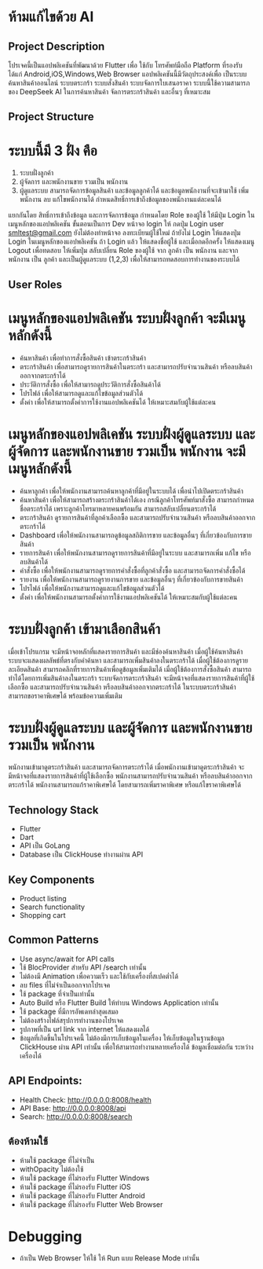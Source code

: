 # ห้ามแก้ไขด้วย AI

## Project Description
โปรเจคนี้เป็นแอปพลิเคชันที่พัฒนาด้วย Flutter เพื่อ ใช้กับ โทรศัพท์มือถือ 
Platform ที่รองรับ ได้แก่ Android,iOS,Windows,Web Browser
แอปพลิเคชันนี้มีวัตถุประสงค์เพื่อ เป็นระบบค้นหาสินค้าออนไลน์ ระบบตระกร้า ระบบสั่งสินค้า ระบบจัดการใบเสนอราคา
ระบบนี้ใช้ความสามารภของ DeepSeek AI ในการค้นหาสินค้า จัดการตระกร้าสินค้า และอื่นๆ ที่เหมาะสม

## Project Structure

# ระบบนี้มี 3 ฝั่ง คือ
1. ระบบฝั่งลูกค้า
2. ผู้จัดการ และพนักงานขาย รวมเป็น พนักงาน
3. ผู้ดูแลระบบ สามารถจัดการข้อมูลสินค้า และข้อมูลลูกค้าได้ และข้อมูลพนักงานที่จะเข้ามาใช้ เพิ่มพนักงาน ลบ แก้ไขพนักงานได้ กำหนดสิทธิ์การเข้าถึงข้อมูลของพนักงานแต่ละคนได้

แยกกันโดย สิทธิ์การเข้าถึงข้อมูล และการจัดการข้อมูล กำหนดโดย Role ของผู้ใช้ 
ให้มีปุ่ม Login ในเมนูหลักของแอปพลิเคชัน 
ขั้นตอนเป็นการ Dev หน้าจอ login ให้ กดปุ่ม Login user smltest@gmail.com 
ยังไม่ต้องทำหน้าจอ ลงทะเบียนผู้ใช้ใหม่
ถ้ายังไม่ Login ให้แสดงปุ่ม Login ในเมนูหลักของแอปพลิเคชัน ถ้า Login แล้ว ให้แสดงชื่อผู้ใช้ และเมื่อกดอีกครั้ง ให้แสดงเมนู Logout
เพื่อทดสอบ ให้เพิ่มปุ่ม สลับเปลี่ยน Role ของผู้ใช้ จาก ลูกค้า เป็น พนักงาน และจาก พนักงาน เป็น ลูกค้า และเป็นผู้ดูแลระบบ (1,2,3) เพื่อให้สามารถทดสอบการทำงานของระบบได้

## User Roles

# เมนูหลักของแอปพลิเคชัน ระบบฝั่งลูกค้า จะมีเมนูหลักดังนี้
- ค้นหาสินค้า เพื่อทำการสั่งซื้อสินค้า เข้าตระกร้าสินค้า
- ตระกร้าสินค้า เพื่อสามารถดูรายการสินค้าในตระกร้า และสามารถปรับจำนวนสินค้า หรือลบสินค้าออกจากตระกร้าได้
- ประวัติการสั่งซื้อ เพื่อให้สามารถดูประวัติการสั่งซื้อสินค้าได้ 
- โปรไฟล์ เพื่อให้สามารถดูและแก้ไขข้อมูลส่วนตัวได้
- ตั้งค่า เพื่อให้สามารถตั้งค่าการใช้งานแอปพลิเคชันได้ ให้เหมาะสมกับผู้ใช้แต่ละคน

# เมนูหลักของแอปพลิเคชัน ระบบฝั่งผู้ดูแลระบบ และผู้จัดการ และพนักงานขาย รวมเป็น พนักงาน จะมีเมนูหลักดังนี้
- ค้นหาลูกค้า เพื่อให้พนักงานสามารถค้นหาลูกค้าที่มีอยู่ในระบบได้ เพื่อนำไปเปิดตระกร้าสินค้า 
- ค้นหาสินค้า เพื่อให้สามารถสร้างตระกร้าสินค้าได้เอง กรณีลูกค้าโทรศัพท์มาสั่งซื้อ สามารถกำหนดชื่อตระกร้าได้ เพราะลูกค้าโทรมาหลายคนพร้อมกัน สามารถสลับเปลี่ยนตระกร้าได้
- ตระกร้าสินค้า ดูรายการสินค้าที่ลูกค้าเลือกซื้อ และสามารถปรับจำนวนสินค้า หรือลบสินค้าออกจากตระกร้าได้
- Dashboard เพื่อให้พนักงานสามารถดูข้อมูลสถิติการขาย และข้อมูลอื่นๆ ที่เกี่ยวข้องกับการขายสินค้า
- รายการสินค้า เพื่อให้พนักงานสามารถดูรายการสินค้าที่มีอยู่ในระบบ และสามารถเพิ่ม แก้ไข หรือลบสินค้าได้
- คำสั่งซื้อ เพื่อให้พนักงานสามารถดูรายการคำสั่งซื้อที่ลูกค้าสั่งซื้อ และสามารถจัดการคำสั่งซื้อได้
- รายงาน เพื่อให้พนักงานสามารถดูรายงานการขาย และข้อมูลอื่นๆ ที่เกี่ยวข้องกับการขายสินค้า
- โปรไฟล์ เพื่อให้พนักงานสามารถดูและแก้ไขข้อมูลส่วนตัวได้
- ตั้งค่า เพื่อให้พนักงานสามารถตั้งค่าการใช้งานแอปพลิเคชันได้ ให้เหมาะสมกับผู้ใช้แต่ละคน

# ระบบฝั่งลูกค้า เข้ามาเลือกสินค้า
เมื่อเข้าโปรแกรม จะมีหน้าจอหลักที่แสดงรายการสินค้า และมีช่องค้นหาสินค้า
เมื่อผู้ใช้ค้นหาสินค้า ระบบจะแสดงผลลัพธ์ที่ตรงกับคำค้นหา และสามารถเพิ่มสินค้าลงในตระกร้าได้
เมื่อผู้ใช้ต้องการดูรายละเอียดสินค้า สามารถคลิกที่รายการสินค้าเพื่อดูข้อมูลเพิ่มเติมได้
เมื่อผู้ใช้ต้องการสั่งซื้อสินค้า สามารถทำได้โดยการเพิ่มสินค้าลงในตระกร้า 
ระบบจัดการตระกร้าสินค้า จะมีหน้าจอที่แสดงรายการสินค้าที่ผู้ใช้เลือกซื้อ และสามารถปรับจำนวนสินค้า หรือลบสินค้าออกจากตระกร้าได้
ในระบบตระกร้าสินค้า สามารถขอราคาพิเศษได้ พร้อมข้อความเพิ่มเติม

# ระบบฝั่งผู้ดูแลระบบ และผู้จัดการ และพนักงานขาย รวมเป็น พนักงาน
พนักงานเข้ามาดูตระกร้าสินค้า และสามารถจัดการตระกร้าได้
เมื่อพนักงานเข้ามาดูตระกร้าสินค้า จะมีหน้าจอที่แสดงรายการสินค้าที่ผู้ใช้เลือกซื้อ
พนักงานสามารถปรับจำนวนสินค้า หรือลบสินค้าออกจากตระกร้าได้
พนักงานสามารถแก้ราคาพิเศษได้ โดยสามารถเพิ่มราคาพิเศษ หรือแก้ไขราคาพิเศษได้


## Technology Stack
- Flutter
- Dart
- API เป็น GoLang
- Database เป็น ClickHouse ทำงานผ่าน API

## Key Components
- Product listing
- Search functionality
- Shopping cart

## Common Patterns
- Use async/await for API calls
- ใช้ BlocProvider สำหรับ API /search เท่านั้น
- ไม่ต้องมี Animation เพื่อความเร็ว และใช้กับเครื่องที่สเปคต่ำได้
- ลบ files ที่ไม่จำเป็นออกจากโปรเจค
- ใช้ package ที่จำเป็นเท่านั้น
- Auto Build หรือ Flutter Build ให้ทำบน Windows Application เท่านั้น
- ใช้ package ที่มีการอัพเดทล่าสุดเสมอ
- ไม่ต้องสร้างไฟล์สรุปการทำงานของโปรเจค
- รูปภาพที่เป็น url link จาก internet ให้แสดงผลได้
- ข้อมูลที่เกิดขึ้นในโปรเจคนี้ ไม่ต้องมีการเก็บข้อมูลในเครื่อง ให้เก็บข้อมูลในฐานข้อมูล ClickHouse ผ่าน API เท่านั้น เพื่อให้สามารถทำงานหลายเครื่องได้ ข้อมูลเชื่อมต่อกัน ระหว่างเครื่องได้

## API Endpoints:
- Health Check: http://0.0.0.0:8008/health
- API Base: http://0.0.0.0:8008/api
- Search: http://0.0.0.0:8008/search

## ต้องห้ามใช้
- ห้ามใช้ package ที่ไม่จำเป็น
- withOpacity ไม่ต้องใช้
- ห้ามใช้ package ที่ไม่รองรับ Flutter Windows
- ห้ามใช้ package ที่ไม่รองรับ Flutter iOS
- ห้ามใช้ package ที่ไม่รองรับ Flutter Android
- ห้ามใช้ package ที่ไม่รองรับ Flutter Web Browser

# Debugging 
- ถ้าเป็น Web Browser ให้ใช้ ให้ Run แบบ Release Mode เท่านั้น
